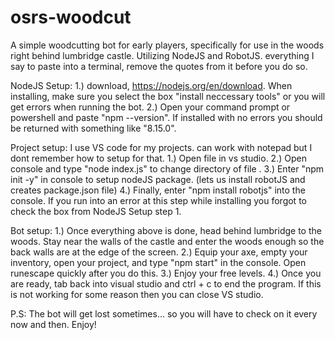 # osrs-woodcut
A simple woodcutting bot for early players, specifically for use in the woods right behind lumbridge castle. 
Utilizing NodeJS and RobotJS.
everything I say to paste into a terminal, remove the quotes from it before you do so.

NodeJS Setup:
1.) download, https://nodejs.org/en/download.
When installing, make sure you select the box "install neccessary tools" or you will get errors when running the bot.
2.) Open your command prompt or powershell and paste "npm --version".
If installed with no errors you should be returned with something like "8.15.0".

Project setup:
I use VS code for my projects. can work with notepad but I dont remember how to setup for that. 
1.) Open file in vs studio.
2.) Open console and type "node index.js" to change directory of file .
3.) Enter "npm init -y" in console to setup nodeJS package. (lets us install robotJS and creates package.json file)
4.) Finally, enter "npm install robotjs" into the console. If you run into an error at this step while installing you forgot to check the box from NodeJS Setup step 1.

Bot setup:
1.) Once everything above is done, head behind lumbridge to the woods. Stay near the walls of the castle and enter the woods enough so the back walls are at the edge of the screen.
2.) Equip your axe, empty your inventory, open your project, and type "npm start" in the console. Open runescape quickly after you do this. 
3.) Enjoy your free levels.
4.) Once you are ready, tab back into visual studio and ctrl + c to end the program. If this is not working for some reason then you can close VS studio.

P.S: The bot will get lost sometimes... so you will have to check on it every now and then. Enjoy!
